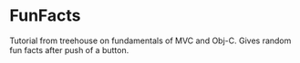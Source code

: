 # FunFacts

Tutorial from treehouse on fundamentals of MVC and Obj-C. Gives random fun facts after push of a button. 
